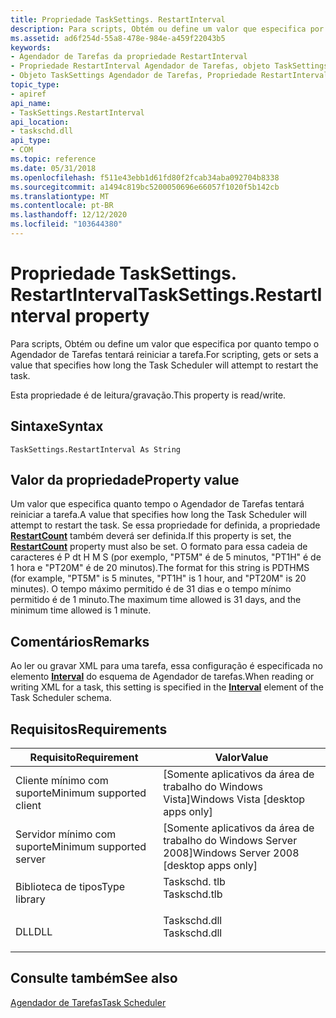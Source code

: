 ```yaml
---
title: Propriedade TaskSettings. RestartInterval
description: Para scripts, Obtém ou define um valor que especifica por quanto tempo o Agendador de Tarefas tentará reiniciar a tarefa.
ms.assetid: ad6f254d-55a8-478e-984e-a459f22043b5
keywords:
- Agendador de Tarefas da propriedade RestartInterval
- Propriedade RestartInterval Agendador de Tarefas, objeto TaskSettings
- Objeto TaskSettings Agendador de Tarefas, Propriedade RestartInterval
topic_type:
- apiref
api_name:
- TaskSettings.RestartInterval
api_location:
- taskschd.dll
api_type:
- COM
ms.topic: reference
ms.date: 05/31/2018
ms.openlocfilehash: f511e43ebb1d61fd80f2fcab34aba092704b8338
ms.sourcegitcommit: a1494c819bc5200050696e66057f1020f5b142cb
ms.translationtype: MT
ms.contentlocale: pt-BR
ms.lasthandoff: 12/12/2020
ms.locfileid: "103644380"
---
```

# <a name="tasksettingsrestartinterval-property"></a><span data-ttu-id="8d023-106">Propriedade TaskSettings. RestartInterval</span><span class="sxs-lookup"><span data-stu-id="8d023-106">TaskSettings.RestartInterval property</span></span>

<span data-ttu-id="8d023-107">Para scripts, Obtém ou define um valor que especifica por quanto tempo o Agendador de Tarefas tentará reiniciar a tarefa.</span><span class="sxs-lookup"><span data-stu-id="8d023-107">For scripting, gets or sets a value that specifies how long the Task Scheduler will attempt to restart the task.</span></span>

<span data-ttu-id="8d023-108">Esta propriedade é de leitura/gravação.</span><span class="sxs-lookup"><span data-stu-id="8d023-108">This property is read/write.</span></span>

## <a name="syntax"></a><span data-ttu-id="8d023-109">Sintaxe</span><span class="sxs-lookup"><span data-stu-id="8d023-109">Syntax</span></span>


```VB
TaskSettings.RestartInterval As String
```



## <a name="property-value"></a><span data-ttu-id="8d023-110">Valor da propriedade</span><span class="sxs-lookup"><span data-stu-id="8d023-110">Property value</span></span>

<span data-ttu-id="8d023-111">Um valor que especifica quanto tempo o Agendador de Tarefas tentará reiniciar a tarefa.</span><span class="sxs-lookup"><span data-stu-id="8d023-111">A value that specifies how long the Task Scheduler will attempt to restart the task.</span></span> <span data-ttu-id="8d023-112">Se essa propriedade for definida, a propriedade [**RestartCount**](tasksettings-restartcount.md) também deverá ser definida.</span><span class="sxs-lookup"><span data-stu-id="8d023-112">If this property is set, the [**RestartCount**](tasksettings-restartcount.md) property must also be set.</span></span> <span data-ttu-id="8d023-113">O formato para essa cadeia de caracteres é P <days> dt <hours> H <minutes> M <seconds> S (por exemplo, "PT5M" é de 5 minutos, "PT1H" é de 1 hora e "PT20M" é de 20 minutos).</span><span class="sxs-lookup"><span data-stu-id="8d023-113">The format for this string is P<days>DT<hours>H<minutes>M<seconds>S (for example, "PT5M" is 5 minutes, "PT1H" is 1 hour, and "PT20M" is 20 minutes).</span></span> <span data-ttu-id="8d023-114">O tempo máximo permitido é de 31 dias e o tempo mínimo permitido é de 1 minuto.</span><span class="sxs-lookup"><span data-stu-id="8d023-114">The maximum time allowed is 31 days, and the minimum time allowed is 1 minute.</span></span>

## <a name="remarks"></a><span data-ttu-id="8d023-115">Comentários</span><span class="sxs-lookup"><span data-stu-id="8d023-115">Remarks</span></span>

<span data-ttu-id="8d023-116">Ao ler ou gravar XML para uma tarefa, essa configuração é especificada no elemento [**Interval**](taskschedulerschema-interval-restarttype-element.md) do esquema de Agendador de tarefas.</span><span class="sxs-lookup"><span data-stu-id="8d023-116">When reading or writing XML for a task, this setting is specified in the [**Interval**](taskschedulerschema-interval-restarttype-element.md) element of the Task Scheduler schema.</span></span>

## <a name="requirements"></a><span data-ttu-id="8d023-117">Requisitos</span><span class="sxs-lookup"><span data-stu-id="8d023-117">Requirements</span></span>



| <span data-ttu-id="8d023-118">Requisito</span><span class="sxs-lookup"><span data-stu-id="8d023-118">Requirement</span></span> | <span data-ttu-id="8d023-119">Valor</span><span class="sxs-lookup"><span data-stu-id="8d023-119">Value</span></span> |
|-------------------------------------|-----------------------------------------------------------------------------------------|
| <span data-ttu-id="8d023-120">Cliente mínimo com suporte</span><span class="sxs-lookup"><span data-stu-id="8d023-120">Minimum supported client</span></span><br/> | <span data-ttu-id="8d023-121">\[Somente aplicativos da área de trabalho do Windows Vista\]</span><span class="sxs-lookup"><span data-stu-id="8d023-121">Windows Vista \[desktop apps only\]</span></span><br/>                                          |
| <span data-ttu-id="8d023-122">Servidor mínimo com suporte</span><span class="sxs-lookup"><span data-stu-id="8d023-122">Minimum supported server</span></span><br/> | <span data-ttu-id="8d023-123">\[Somente aplicativos da área de trabalho do Windows Server 2008\]</span><span class="sxs-lookup"><span data-stu-id="8d023-123">Windows Server 2008 \[desktop apps only\]</span></span><br/>                                    |
| <span data-ttu-id="8d023-124">Biblioteca de tipos</span><span class="sxs-lookup"><span data-stu-id="8d023-124">Type library</span></span><br/>             | <dl> <span data-ttu-id="8d023-125"><dt>Taskschd. tlb</dt></span><span class="sxs-lookup"><span data-stu-id="8d023-125"><dt>Taskschd.tlb</dt></span></span> </dl> |
| <span data-ttu-id="8d023-126">DLL</span><span class="sxs-lookup"><span data-stu-id="8d023-126">DLL</span></span><br/>                      | <dl> <span data-ttu-id="8d023-127"><dt>Taskschd.dll</dt></span><span class="sxs-lookup"><span data-stu-id="8d023-127"><dt>Taskschd.dll</dt></span></span> </dl> |



## <a name="see-also"></a><span data-ttu-id="8d023-128">Consulte também</span><span class="sxs-lookup"><span data-stu-id="8d023-128">See also</span></span>

<dl> <dt>

[<span data-ttu-id="8d023-129">Agendador de Tarefas</span><span class="sxs-lookup"><span data-stu-id="8d023-129">Task Scheduler</span></span>](task-scheduler-start-page.md)
</dt> </dl>

 

 





